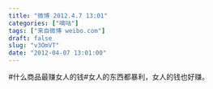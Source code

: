```yaml
---
title: "微博 2012.4.7 13:01"
categories: ["嘀咕"]
tags: ["来自微博 weibo.com"]
draft: false
slug: "v3OmVT"
date: "2012-04-07 13:01:00"
---
```


<p>#什么商品最赚女人的钱#女人的东西都暴利，女人的钱也好赚。 ​​​​</p>
